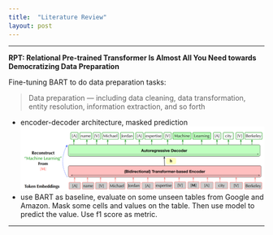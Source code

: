 ```yaml
---
title:  "Literature Review"
layout: post
---
```


-----
**RPT: Relational Pre-trained Transformer Is Almost All You Need towards Democratizing Data Preparation**

Fine-tuning BART to do data preparation tasks:
> Data preparation — including data cleaning, data transformation, entity resolution, information extraction, and so forth

- encoder-decoder architecture, masked prediction
![1](../assets/img/2023/2023-04-23-literature-review/RPT.png)
- use BART as baseline, evaluate on some unseen tables from Google and Amazon. Mask some cells and values on the table. Then use model to predict the value. Use f1 score as metric.

-----


